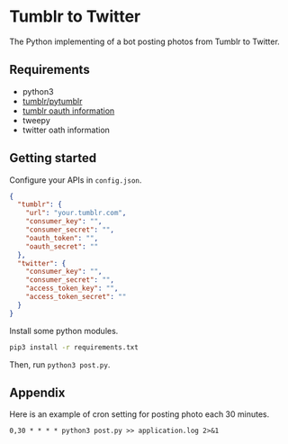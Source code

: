 # Tumblr to Twitter

The Python implementing of a bot posting photos from Tumblr to Twitter.

## Requirements

- python3
- [tumblr/pytumblr](https://github.com/tumblr/pytumblr)
- [tumblr oauth information](https://api.tumblr.com/console)
- tweepy
- twitter oath information

## Getting started

Configure your APIs in `config.json`.

```json
{
  "tumblr": {
    "url": "your.tumblr.com",
    "consumer_key": "",
	"consumer_secret": "",
	"oauth_token": "",
	"oauth_secret": ""
  },
  "twitter": {
    "consumer_key": "",
    "consumer_secret": "",
    "access_token_key": "",
    "access_token_secret": ""
  }
}
```

Install some python modules.

```sh
pip3 install -r requirements.txt
```

Then, run `python3 post.py`.

## Appendix

Here is an example of cron setting for posting photo each 30 minutes.

```
0,30 * * * * python3 post.py >> application.log 2>&1
```
